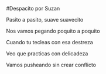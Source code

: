 #Despacito por Suzan

Pasito a pasito, suave suavecito

Nos vamos pegando poquito a poquito

Cuando tu tecleas con esa destreza

Veo que practicas con delicadeza

Vamos pusheando sin crear conflicto

